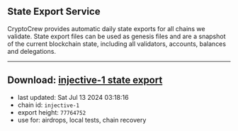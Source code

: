## State Export Service
CryptoCrew provides automatic daily state exports for all chains we validate. State export files can be used as genesis files and are a snapshot of the current blockchain state, including all validators, accounts, balances and delegations.

---
**Download: [injective-1 state export](https://dl-eu2.ccvalidators.com/SERVICE/injective/injective-1_export_77764752.json)**
---

- last updated: Sat Jul 13 2024 03:18:16
- chain id: `injective-1`
- export height: `77764752`
- use for: airdrops, local tests, chain recovery
